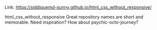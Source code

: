 Link: https://siddiquemd-sunny.github.io/html_css_without_responsive/

html_css_without_responsive
Great repository names are short and memorable. Need inspiration? How about psychic-octo-journey?
